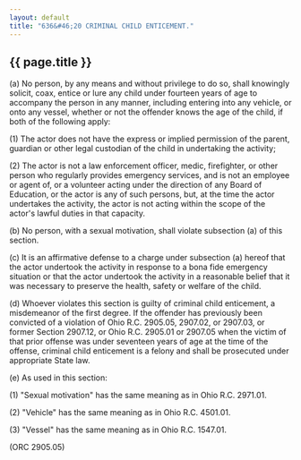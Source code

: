 ```yaml
---
layout: default
title: "636&#46;20 CRIMINAL CHILD ENTICEMENT."
---
```


{{ page.title }}
----------------

(a) No person, by any means and without privilege to do so, shall knowingly solicit, coax, entice or lure any child under fourteen years of age to accompany the person in any manner, including entering into any vehicle, or onto any vessel, whether or not the offender knows the age of the child, if both of the following apply:

(1) The actor does not have the express or implied permission of the parent, guardian or other legal custodian of the child in undertaking the activity;

(2) The actor is not a law enforcement officer, medic, firefighter, or other person who regularly provides emergency services, and is not an employee or agent of, or a volunteer acting under the direction of any Board of Education, or the actor is any of such persons, but, at the time the actor undertakes the activity, the actor is not acting within the scope of the actor's lawful duties in that capacity.

(b) No person, with a sexual motivation, shall violate subsection (a) of this section.

(c) It is an affirmative defense to a charge under subsection (a) hereof that the actor undertook the activity in response to a bona fide emergency situation or that the actor undertook the activity in a reasonable belief that it was necessary to preserve the health, safety or welfare of the child.

(d) Whoever violates this section is guilty of criminal child enticement, a misdemeanor of the first degree. If the offender has previously been convicted of a violation of Ohio R.C. 2905.05, 2907.02, or 2907.03, or former Section 2907.12, or Ohio R.C. 2905.01 or 2907.05 when the victim of that prior offense was under seventeen years of age at the time of the offense, criminal child enticement is a felony and shall be prosecuted under appropriate State law. 

(e) As used in this section:

(1) "Sexual motivation" has the same meaning as in Ohio R.C. 2971.01.

(2) "Vehicle" has the same meaning as in Ohio R.C. 4501.01.

(3) "Vessel" has the same meaning as in Ohio R.C. 1547.01.

  (ORC 2905.05)
